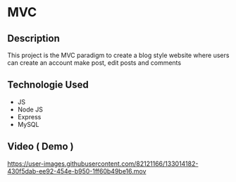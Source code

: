 # MVC

## Description 
This project is the MVC paradigm to create a blog style website where users can create an account make post, edit posts and comments

## Technologie Used
- JS
- Node JS
- Express
- MySQL

## Video ( Demo )
https://user-images.githubusercontent.com/82121166/133014182-430f5dab-ee92-454e-b950-1ff60b49be16.mov

